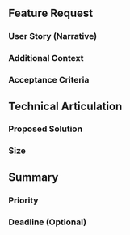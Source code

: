 <!-- Implementation of the new workflow -->

## Feature Request

<!--
**Description:** 
*   A concise and clear summary of the feature being requested. 
    *   Example: "Implement a user profile page with settings and activity history."
-->

### User Story (Narrative)

<!--
**Purpose:** 
*   Describe the feature from the user's perspective. 
*   Use the "As a... I want... so that..." format for clarity.
    *   Example: "As a registered user, I want to be able to view and edit my profile information, such as name, email, and password, so that I can maintain an accurate and up-to-date account."
-->

### Additional Context

<!--
**Purpose:**
*   Provide any relevant background information, dependencies, or constraints.
*   Include links to related documents, such as design mockups (Figma files), API documentation, or relevant research.
    *   Example: 
        *   "This feature requires integration with the existing user authentication system."
        *   "Design mockups can be found in the following Figma file: [link]"
-->

### Acceptance Criteria

<!--
**Purpose:**
*   Define specific, measurable, achievable, relevant, and time-bound (SMART) criteria for determining if the feature is complete and meets requirements.
    *   Example:
        *   "The user profile page must display the user's name, email address, and registration date."
        *   "Users must be able to successfully update their email address and password."
        *   "The profile page must load within 2 seconds on average."
-->

## Technical Articulation

<!--
**Purpose:**
*   Describe the technical aspects of the feature implementation.
-->

### Proposed Solution

<!--
**Purpose:**
*   Outline the technical approach to implementing the feature.
    *   Example: 
        *   "Create a new React component for the user profile page."
        *   "Utilize the existing user API to fetch and update user data."
        *   "Implement data validation and error handling."
-->

### Size

<!--
**Purpose:**
*   Estimate the development effort required for the feature (e.g., small, medium, large, extra large).
*   This can be used for planning and prioritization.
-->

## Summary

<!--
**Purpose:** 
*   Optional
*   A brief summary of the feature request and its key aspects.
-->

### Priority

<!--
**Purpose:**
*   Indicate the relative importance of the feature compared to other requests.
    *   Example: High, Medium, Low
-->

### Deadline (Optional)

<!--
**Purpose:**
*   Set a target date for completing the feature development.
-->
